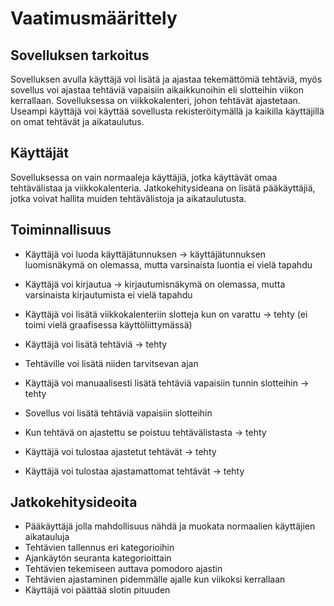 # Vaatimusmäärittely
## Sovelluksen tarkoitus
Sovelluksen avulla käyttäjä voi lisätä ja ajastaa tekemättömiä tehtäviä, myös sovellus voi ajastaa tehtäviä vapaisiin aikaikkunoihin eli slotteihin viikon kerrallaan. Sovelluksessa on viikkokalenteri, johon tehtävät ajastetaan. Useampi käyttäjä voi käyttää sovellusta rekisteröitymällä ja kaikilla käyttäjillä on omat tehtävät ja  aikataulutus. 

## Käyttäjät
Sovelluksessa on vain normaaleja käyttäjiä, jotka käyttävät omaa tehtävälistaa ja viikkokalenteria. Jatkokehitysideana on lisätä pääkäyttäjiä, jotka voivat hallita muiden tehtävälistoja ja aikataulutusta. 


## Toiminnallisuus
- Käyttäjä voi luoda käyttäjätunnuksen -> käyttäjätunnuksen luomisnäkymä on olemassa, mutta varsinaista luontia ei vielä tapahdu
- Käyttäjä voi kirjautua -> kirjautumisnäkymä on olemassa, mutta varsinaista kirjautumista ei vielä tapahdu

- Käyttäjä voi lisätä viikkokalenteriin slotteja kun on varattu -> tehty (ei toimi vielä graafisessa käyttöliittymässä)
- Käyttäjä voi lisätä tehtäviä -> tehty
- Tehtäville voi lisätä niiden tarvitsevan ajan
- Käyttäjä voi manuaalisesti lisätä tehtäviä vapaisiin tunnin slotteihin -> tehty
- Sovellus voi lisätä tehtäviä vapaisiin slotteihin
- Kun tehtävä on ajastettu se poistuu tehtävälistasta -> tehty
- Käyttäjä voi tulostaa ajastetut tehtävät -> tehty
- Käyttäjä voi tulostaa ajastamattomat tehtävät -> tehty

## Jatkokehitysideoita
- Pääkäyttäjä jolla mahdollisuus nähdä ja muokata normaalien käyttäjien aikatauluja
- Tehtävien tallennus eri kategorioihin
- Ajankäytön seuranta kategorioittain
- Tehtävien tekemiseen auttava pomodoro ajastin
- Tehtävien ajastaminen pidemmälle ajalle kun viikoksi kerrallaan
- Käyttäjä voi päättää slotin pituuden

